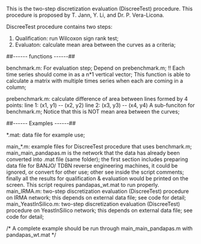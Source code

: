 This is the two-step discretization evaluation (DiscreeTest) procedure. This procedure is proposed by T. Jann, Y. Li, and Dr. P. Vera-Licona. 

DiscreeTest procedure contains two steps: 
1. Qualification: run Wilcoxon sign rank test; 
2. Evaluaton: calculate mean area between the curves as a criteria; 

##------ functions ------##

benchmark.m: 
For evaluation step; 
Depend on prebenchmark.m;
!! Each time series should come in as a n*1 vertical vector; 
This function is able to calculate a matrix with multiple times series when each are coming in a column; 


prebenchmark.m: 
calculate difference of area between lines formed by 4 points: 
                line 1: (x1, y1) -- (x2, y2)
				line 2: (x3, y3) -- (x4, y4)
				A sub-funciton for benchmark.m; 
Notice that this is NOT mean area between the curves; 

##------ Examples ------##

*.mat: 
data file for example use; 

main_*.m: example files for DiscreeTest procedure that uses benchmark.m;
main_main_pandapas.m is the network that the data has already been converted into .mat file (same folder); the first section includes preparing data file for BANJO/ TDBN reverse engineering machines, it could be ignored, or convert for other use; other see inside the script comments; finally all the results for qualification & evaluation would be printed on the screen. This script requires pandapas_wt.mat to run properly. 
main_IRMA.m: two-step discretization evaluation (DiscreeTest) procedure on IRMA network; this depends on external data file; see code for detail; 
main_YeastInSilico.m: two-step discretization evaluation (DiscreeTest) procedure on YeastInSilico network; this depends on external data file; see code for detail; 

/* A complete example should be run through main_main_pandapas.m with pandapas_wt.mat */
